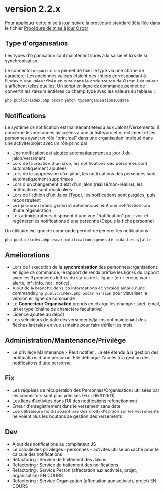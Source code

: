 # version 2.2.x

Pour appliquer cette mise à jour, suivre la procédure standard détaillée dans le fichier [Procédure de mise à jour Oscar](./doc/update.md)

## Type d'organisation

Les types d'organisation sont maintenant libres à la saisie et lors de la synchronisation. 

Le connector `organization` permet de fixer le type via une chaîne de caractère. Les anciennes valeurs étaient des entiers correspondant à l'index d'une valeur fixée *en dure* dans le code source de Oscar. Les valeur s'affichent telles quelles. Un script en ligne de commande permet de convertir les valeurs entières du champ type avec les valeurs du tableau : 

```bash
php public/index.php oscar patch typeOrganisationsUpdate 
```

## Notifications

Le système de notification est maintenant étendu aux Jalons/Versements. Il concerne les personnes associées à une activité/projet directement et les personnes ayant un rôle "principal" dans une organisation impliqué dans une activité/projet avec un rôle principal

 - Une notification est ajoutée automatiquement au jour J du jalon/versement
 - Lors de la création d'un jalon, les notifications des personnes sont automatiquement ajoutées
 - Lors de la suppression d'un jalon, les notifications des personnes sont automatiquement supprimées
 - Lors d'un changement d'état d'un jalon (réalisé/non-réalisé), les notifications sont recalculées
 - Lors de l'édition d'un Jalon (Type), les notifications sont purgées, puis reconstruitent
 - Les jalons en retard génèrent automatiquement une notification lors d'une régénération
 - Les administrateurs disposent d'une vue "Notification" pour voir et regénérer les notifications d'une personne (Depuis la fiche personne)
 
 Un utilitaire en ligne de commande permet de générer les notifications : 
 
 ```bash
 php public/index.php oscar notifications:generate <idactivity|all>
 ```


## Améliorations

 - Lors de l'execution de la **synchronisation** des personnes/organisations en ligne de commande, le rapport de rendu préfixe les lignes du rapport avec les 3 premières lettres du status de la ligne : (err : erreur, war : alerte, inf : info, not : notice).
 - Ajout de la branche dans les informations de version ainsi qu'une commande `php public/index.php oscar version` pour visualiser la version en ligne de commande
 - Le **Connecteur Organisation** prends en charge les champs : siret, email, url et type (chaîne de charactère facultative)
 - Licence ajoutée au dépôt
 - Les selecteurs de date des versements/jalons ont maintenant des flèches latérales en vue semaine pour faire défiler les mois


## Administration/Maintenance/Privilège

 - Le privilège Maintenance > Peut notifier ... a été étendu à la gestion des notifications d'une personne. Elle débloque l'accès à la gestion des notifications d'une personne

 
## Fix

 - Les réquètes de récupération des Personnes/Organisations utilisées par les connectors sont plus précises (Fix : RM#12611)
 - Les liens d'activités dans l'UI des notifications refonctionnent
 - Erreur d'enregistrement dans le versement sans date
 - Les utilisateurs ne disposant pas des droits d'édition sur les versements ne voient plus les boutons de gestion des versements

## Dev

 - Ajout des notifications au compilateur JS
 - Le calcule des privilèges - personnes - activités utilise un cache pour le calcule des notifications
 - Refactoring : Service de traitement des Jalons
 - Refactoring : Service de traitement des notifications
 - Refactoring : Service Person (affectation aux activités, projet, organisation) EN COURS
 - Refactoring : Service Organization (affectation aux activités, projet) EN COURS
 